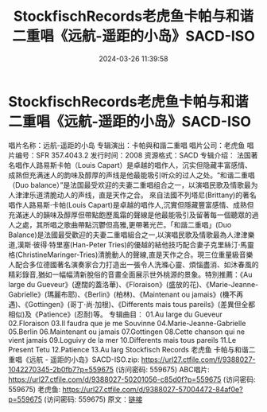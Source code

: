 ﻿---
title: StockfischRecords老虎鱼卡帕与和谐二重唱《远航-遥距的小岛》SACD-ISO
date: 2024-03-26 11:39:58
categories: 外语音乐
tags: 外语音乐
---
# StockfischRecords老虎鱼卡帕与和谐二重唱《远航-遥距的小岛》SACD-ISO

唱片名称：远航-遥距的小岛
专辑演出：卡帕與和諧二重唱
唱片公司：老虎鱼
唱片编号：SFR 357.4043.2
发行时间：2008
资源格式：SACD
专辑介绍：
法国著名唱作人路易斯卡帕（Louis
Capart）是卓越的唱作人，沉实但隐藏丰富感情、成熟但充满迷人的韵味及醇厚的声线是他最能吸引听众的过人之处。“和谐二重唱（Duo
balance）”是法国最受欢迎的夫妻二重唱组合之一，以演唱民歌及情歌最为人津津乐道清脆动人的声线，直是天作之合。
來自法國不列塔尼(Brittany)的著名唱作人路易斯·卡帕(Louis
Capart)是卓越的唱作人,沉實但隱藏豐富感情、成熟但充滿迷人的韻味及醇厚但帶點飽歷風霜的聲線是他最能吸引及留著每一個聽眾的過人之處，其所唱之歌曲帶點沉鬱但高雅,更帶著光芒。「和諧二重唱」(Duo
Balance)是法國最受歡迎的夫妻二重唱組合之一,以演唱民歌及情歌最為人津津樂道,漢斯·彼得·特里塞(Han-Peter
Tries)的優越的結他技巧配合妻子克里絲汀·馬靈格(ChristineMaringer-Tries)清脆動人的聲線,直是天作之合。現三位重量級音樂人配合多位德國著名演奏家合力打造出一張令人洗滌心靈、煩惱盡消、如沐春風的精彩錄音,猶如一幅幅清新脫俗的音畫全面展示世外桃源的景象。特別推薦：《Au
large du
Gueveur》(遼闊的蓋洛華)、《Floraison》(盛放的花)、《Marie-Jeanne-Gabrielle》(瑪麗布耶)、《Berlin》(柏林)、《Maintenant
ou jamais》(機不再遇)、《Gottingen》(哥丁·尚·加根)、《Differents mais tous
pareils》(差異但全都相似)及《Patience》(忍耐)等。
专辑曲目：
01.Au large du Gueveur
02.Floraison
03.Il faudra que je me Souvinne
04.Marie-Jeanne-Gabrielle
05.Berlin
06.Maintenant ou jamais
07.Gottingen
08.Cette chanson qui ne vient jamais
09.Loguivy de la mer
10.Differents mais tous pareils
11.Le Present Tetu
12.Patience
13.Au larg
Stockfisch Records 老虎鱼 卡帕与和谐二重唱《远航 - 遥距的小岛》SACD-ISO.zip:
https://url27.ctfile.com/f/9388027-1042270345-2b0fb7?p=559675
(访问密码: 559675)
ABC唱片: https://url27.ctfile.com/d/9388027-50201056-c85d0f?p=559675
(访问密码: 559675)
老虎鱼: https://url27.ctfile.com/d/9388027-57004472-84af0e?p=559675
(访问密码: 559675)
原文：[链接](https://blog.sina.com.cn/s/blog_1647c7e76010314uh.html)